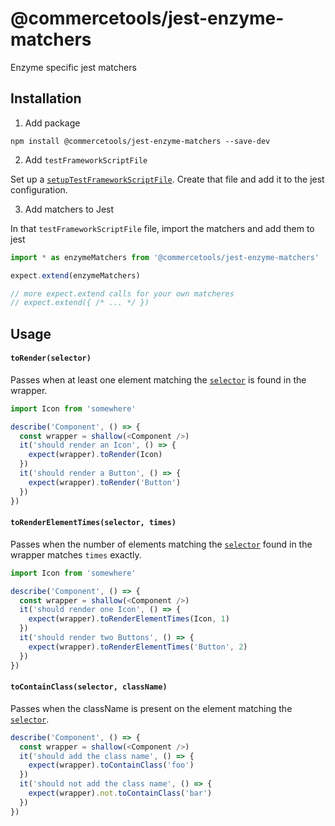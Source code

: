# @commercetools/jest-enzyme-matchers
Enzyme specific jest matchers

## Installation

1. Add package

  `npm install @commercetools/jest-enzyme-matchers --save-dev`

2. Add `testFrameworkScriptFile`

  Set up a [`setupTestFrameworkScriptFile`](https://facebook.github.io/jest/docs/configuration.html#setuptestframeworkscriptfile-string).
  Create that file and add it to the jest configuration.

3. Add matchers to Jest

  In that `testFrameworkScriptFile` file, import the matchers and add them to jest

  ```js
  import * as enzymeMatchers from '@commercetools/jest-enzyme-matchers'

  expect.extend(enzymeMatchers)

  // more expect.extend calls for your own matcheres
  // expect.extend({ /* ... */ })
  ```

## Usage

#### `toRender(selector)`

Passes when at least one element matching the [`selector`](https://github.com/airbnb/enzyme/blob/master/docs/api/selector.md) is found in the wrapper.

```js
import Icon from 'somewhere'

describe('Component', () => {
  const wrapper = shallow(<Component />)
  it('should render an Icon', () => {
    expect(wrapper).toRender(Icon)
  })
  it('should render a Button', () => {
    expect(wrapper).toRender('Button')
  })
})
```

#### `toRenderElementTimes(selector, times)`


Passes when the number of elements matching the [`selector`](https://github.com/airbnb/enzyme/blob/master/docs/api/selector.md) found in the wrapper matches `times` exactly.

```js
import Icon from 'somewhere'

describe('Component', () => {
  const wrapper = shallow(<Component />)
  it('should render one Icon', () => {
    expect(wrapper).toRenderElementTimes(Icon, 1)
  })
  it('should render two Buttons', () => {
    expect(wrapper).toRenderElementTimes('Button', 2)
  })
})
```

#### `toContainClass(selector, className)`


Passes when the className is present on the element matching the [`selector`](https://github.com/airbnb/enzyme/blob/master/docs/api/selector.md).

```js
describe('Component', () => {
  const wrapper = shallow(<Component />)
  it('should add the class name', () => {
    expect(wrapper).toContainClass('foo')
  })
  it('should not add the class name', () => {
    expect(wrapper).not.toContainClass('bar')
  })
})
```
